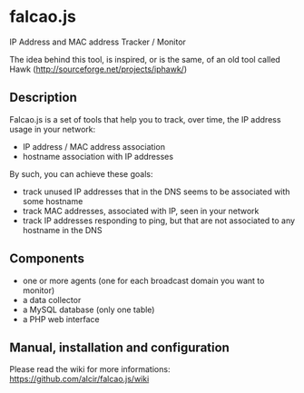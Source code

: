 falcao.js
=========

IP Address and MAC address Tracker / Monitor

The idea behind this tool, is inspired, or is the same, of an old tool called Hawk (http://sourceforge.net/projects/iphawk/)

## Description

Falcao.js is a set of tools that help you to track, over time, the IP address usage in your network:

- IP address / MAC address association
- hostname association with IP addresses

By such, you can achieve these goals:

- track unused IP addresses that in the DNS seems to be associated with some hostname
- track MAC addresses, associated with IP, seen in your network
- track IP addresses responding to ping, but that are not associated to any hostname in the DNS

## Components

- one or more agents (one for each broadcast domain you want to monitor)
- a data collector
- a MySQL database (only one table)
- a PHP web interface

## Manual, installation and configuration

Please read the wiki for more informations: https://github.com/alcir/falcao.js/wiki
